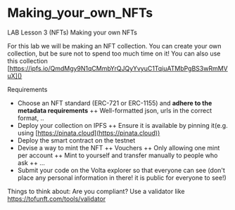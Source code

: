# Making_your_own_NFTs

LAB Lesson 3 (NFTs)
Making your own NFTs

For this lab we will be making an NFT collection.
You can create your own collection, but be sure not to spend too much time on it!
You can also use this collection [https://ipfs.io/QmdMgy9N1qCMmbYrQJQyYvyuC1TqiuATMbPgBS3wRmMVuX]()


Requirements
+ Choose an NFT standard (ERC-721 or ERC-1155) and **adhere to the metadata requirements**
++ Well-formatted json, urls in the correct format, ..
+ Deploy your collection on IPFS
++ Ensure it is available by pinning it(e.g. using [https://pinata.cloud](https://pinata.cloud))
+ Deploy the smart contract on the testnet
+ Devise a way to mint the NFT
++ Vouchers
++ Only allowing one mint per account
++ Mint to yourself and transfer manually to people who ask
++ ...
+ Submit your code on the Volta explorer so that everyone can see
(don't place any personal information in there! it is public for everyone to see!)

Things to think about: 
Are you compliant? Use a validator like https://tofunft.com/tools/validator
